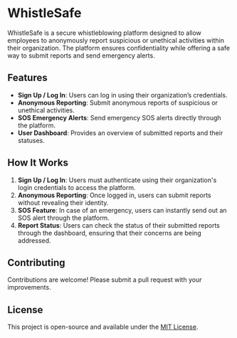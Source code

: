 # WhistleSafe

WhistleSafe is a secure whistleblowing platform designed to allow employees to anonymously report suspicious or unethical activities within their organization. The platform ensures confidentiality while offering a safe way to submit reports and send emergency alerts.

## Features
- **Sign Up / Log In**: Users can log in using their organization’s credentials.
- **Anonymous Reporting**: Submit anonymous reports of suspicious or unethical activities.
- **SOS Emergency Alerts**: Send emergency SOS alerts directly through the platform.
- **User Dashboard**: Provides an overview of submitted reports and their statuses.

## How It Works
1. **Sign Up / Log In**: Users must authenticate using their organization's login credentials to access the platform.
2. **Anonymous Reporting**: Once logged in, users can submit reports without revealing their identity.
3. **SOS Feature**: In case of an emergency, users can instantly send out an SOS alert through the platform.
4. **Report Status**: Users can check the status of their submitted reports through the dashboard, ensuring that their concerns are being addressed.

## Contributing
Contributions are welcome! Please submit a pull request with your improvements.

## License
This project is open-source and available under the [MIT License](LICENSE).

